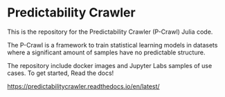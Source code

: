 # Predictability Crawler

This is the repository for the Predictability Crawler (P-Crawl) Julia code.

The P-Crawl is a framework to train statistical learning models in datasets where
a significant amount of samples have no predictable structure. 

The repository include docker images and Jupyter Labs samples of use cases. 
To get started, Read the docs!

https://predictabilitycrawler.readthedocs.io/en/latest/


